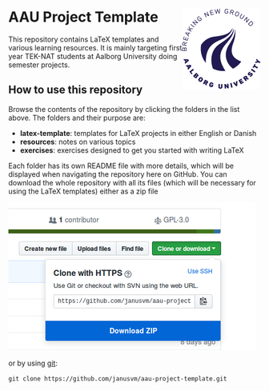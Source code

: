 # AAU Project Template <img src="resources/img/AAU_UK_CIRCLE_blue_rgb.png" align="right"/>

This repository contains LaTeX templates and various learning resources.
It is mainly targeting first year TEK-NAT students at Aalborg University doing semester projects.


## How to use this repository

Browse the contents of the repository by clicking the folders in the list above.
The folders and their purpose are:

- **latex-template**: templates for LaTeX projects in either English or Danish
- **resources**: notes on various topics
- **exercises**: exercises designed to get you started with writing LaTeX

Each folder has its own README file with more details, which will be displayed when navigating the repository here on GitHub.
You can download the whole repository with all its files (which will be necessary for using the LaTeX templates) either as a zip file

![](resources/img/github-download-zip.png)

or by using [git](https://git-scm.com/):

```console
git clone https://github.com/janusvm/aau-project-template.git
```
